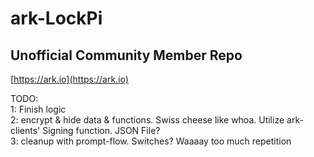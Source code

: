 # ark-LockPi
## Unofficial Community Member Repo

[https://ark.io](https://ark.io)



TODO:  
1: Finish logic  
2: encrypt & hide data & functions. Swiss cheese like whoa. Utilize ark-clients' Signing function. JSON File?    
3: cleanup with prompt-flow. Switches?  Waaaay too much repetition    
